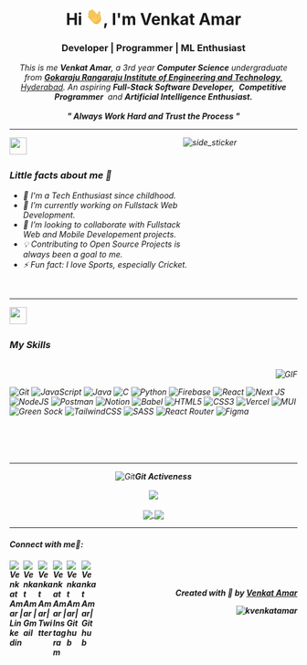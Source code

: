 <h1 align="center">Hi <img src="https://raw.githubusercontent.com/ABSphreak/ABSphreak/master/gifs/Hi.gif" width="30px" height="30px">, I'm Venkat Amar</h1>
<p align="center">
<!--   <a href="https://github.com/kvenkatamar/readme-typing-svg"><img src="https://readme-typing-svg.herokuapp.com?lines=Computer+Science+Undergraduate;Full+Stack+Web+Developer;DSA%20|%20Web%20|%20ML%20Enthusiast;Aspiring+Learner&center=true&width=500&height=50"></a> -->
    <h3 align="center"> Developer | Programmer | ML Enthusiast </h3>
</p>

<p align="center">
  <em>
    This is me <b>Venkat Amar</b>, a 3rd year <b>Computer Science</b> undergraduate from <a href="https://www.griet.ac.in/"> <b>Gokaraju Rangaraju Institute of Engineering and Technology</b>, Hyderabad</a>.
    An aspiring <b>Full-Stack Software Developer,</b>&nbsp; <b>Competitive Programmer</b>&nbsp; and <b> Artificial Intelligence Enthusiast.</b> 
  <br>
    <br>
  <b><i>" Always Work Hard and Trust the Process "</i></b>
</p>

<hr>
<img align="right" width=200px height=200px alt="side_sticker" src="https://media.giphy.com/media/TEnXkcsHrP4YedChhA/giphy.gif" />
<img src="https://media.giphy.com/media/iY8CRBdQXODJSCERIr/giphy.gif" width="30px" height="30px"><i><h3> Little facts about me 🧑</h3></i>

- 🧞 I'm a Tech Enthusiast since childhood.
- 🔭 I’m currently working on Fullstack Web Development.
- 👯 I’m looking to collaborate with Fullstack Web and Mobile Developement projects.
- 💡 Contributing to Open Source Projects is always been a goal to me.
- ⚡ Fun fact: I love Sports, especially Cricket.
<br>

<hr>

<img src="https://media.giphy.com/media/iY8CRBdQXODJSCERIr/giphy.gif" width="30px" height="30px"><i><h3> My Skills </h3></i>
  <br>
   <img align="right" alt="GIF" src="https://media.giphy.com/media/836HiJc7pgzy8iNXCn/giphy.gif" />
<br>

  ![Git](https://img.shields.io/badge/git-%23F05033.svg?style=for-the-badge&logo=git&logoColor=white)
    ![JavaScript](https://img.shields.io/badge/javascript-%23323330.svg?style=for-the-badge&logo=javascript&logoColor=%23F7DF1E)
    ![Java](https://img.shields.io/badge/java-%23ED8B00.svg?style=for-the-badge&logo=java&logoColor=white)
    ![C](https://img.shields.io/badge/c-%2300599C.svg?style=for-the-badge&logo=c&logoColor=white)
    ![Python](https://img.shields.io/badge/python-3670A0?style=for-the-badge&logo=python&logoColor=ffdd54)
    ![Firebase](https://img.shields.io/badge/firebase-%23039BE5.svg?style=for-the-badge&logo=firebase)
![React](https://img.shields.io/badge/react-%2320232a.svg?style=for-the-badge&logo=react&logoColor=%2361DAFB)
    ![Next JS](https://img.shields.io/badge/Next-black?style=for-the-badge&logo=next.js&logoColor=white)
    	![NodeJS](https://img.shields.io/badge/node.js-6DA55F?style=for-the-badge&logo=node.js&logoColor=white)
    ![Postman](https://img.shields.io/badge/Postman-FF6C37?style=for-the-badge&logo=postman&logoColor=white)
    ![Notion](https://img.shields.io/badge/Notion-%23000000.svg?style=for-the-badge&logo=notion&logoColor=white)
    ![Babel](https://img.shields.io/badge/Babel-F9DC3e?style=for-the-badge&logo=babel&logoColor=black)
    ![HTML5](https://img.shields.io/badge/html5-%23E34F26.svg?style=for-the-badge&logo=html5&logoColor=white)
    ![CSS3](https://img.shields.io/badge/css3-%231572B6.svg?style=for-the-badge&logo=css3&logoColor=white)
    ![Vercel](https://img.shields.io/badge/vercel-%23000000.svg?style=for-the-badge&logo=vercel&logoColor=white)
    ![MUI](https://img.shields.io/badge/MUI-%230081CB.svg?style=for-the-badge&logo=material-ui&logoColor=white) 
    ![Green Sock](https://img.shields.io/badge/green%20sock-88CE02?style=for-the-badge&logo=greensock&logoColor=white) 
    ![TailwindCSS](https://img.shields.io/badge/tailwindcss-%2338B2AC.svg?style=for-the-badge&logo=tailwind-css&logoColor=white) 
    ![SASS](https://img.shields.io/badge/SASS-hotpink.svg?style=for-the-badge&logo=SASS&logoColor=white) 
    ![React Router](https://img.shields.io/badge/React_Router-CA4245?style=for-the-badge&logo=react-router&logoColor=white) 
    ![Figma](https://img.shields.io/badge/figma-%23F24E1E.svg?style=for-the-badge&logo=figma&logoColor=white)
  <br><br><br><br><br>
  <hr>
  <p align="center">
 <img src="https://media.giphy.com/media/W5eoZHPpUx9sapR0eu/giphy.gif" width="30px" height="30px" alt="Git"/><i><b>Git Activeness</b></i></p>
<p align="center">
  <a href="https://github.com/kvenkatamar">
    <img align="center" src="https://github-readme-streak-stats.herokuapp.com/?user=fsw-griet&theme=dark&count_private=true" />
  </a>
  <br>
  <br>
  <a href="https://github.com/kvenkatamar">
    <img align="center"  height="175px" src="https://github-readme-stats.vercel.app/api?username=kvenkatamar&show_icons=true&hide_border=true&title_color=94b4a4&amp&icon_color=FFFFFF&amp&text_color=FFFFFF&amp&bg_color=000000&count_private=true&include_all_commits=true"/>
  </a>
  <a href="https://github.com/kvenkatamar">
    <img align="center" height="175px"  src="https://github-readme-stats.vercel.app/api/top-langs/?username=kvenkatamar&text_color=FFFFFF&bg_color=000000&title_color=94b4a4&langs_count=15&layout=compact&hide_border=true" />
  </a>
</p>
</details>

<hr>

<h4> Connect with me🤝: <h4>
  </hr>
  <a href="https://www.linkedin.com/in/kvenkatamar/">
   <img align="left" alt=" Venkat Amar | Linkedin" width="24px" src="https://www.vectorlogo.zone/logos/linkedin/linkedin-icon.svg" />
  </a>
  <a href="mailto:kvenkatamar123@gmail.com">
    <img align="left" alt="Venkat Amar | Gmail" width="26px" src="https://www.vectorlogo.zone/logos/gmail/gmail-icon.svg" />
  </a>
  <a href="https://twitter.com/kvenkatamar">
    <img align="left" alt="Venkat Amar| Twitter" width="26px" src="https://www.vectorlogo.zone/logos/twitter/twitter-official.svg" />
  </a>
  <a href="https://www.instagram.com/iamvenkatamar/">
    <img align="left" alt="Venkat Amar | Instagram" width="24px" src="https://www.vectorlogo.zone/logos/instagram/instagram-icon.svg" />
  </a>
   <a href="https://www.facebook.com/profile.php?id=100003874786181">
    <img align="left" alt="Venkat Amar| Github" width="26px" src="https://www.vectorlogo.zone/logos/facebook/facebook-tile.svg" />
  </a>
   <a href="https://github.com/kvenkatamar">
    <img align="left" alt="Venkat Amar| Github" width="26px" src="https://www.vectorlogo.zone/logos/github/github-tile.svg" />
  </a>
  <br>
  <br>
  
<p align="right" > Created with 🖤 by <a href="https://github.com/kvenkatamar">Venkat Amar</a></p>
<p align="right" > <img src="https://komarev.com/ghpvc/?username=kvenkatamar&label=Profile%20views&color=0e75b6&style=flat" alt="kvenkatamar" /> </p>
